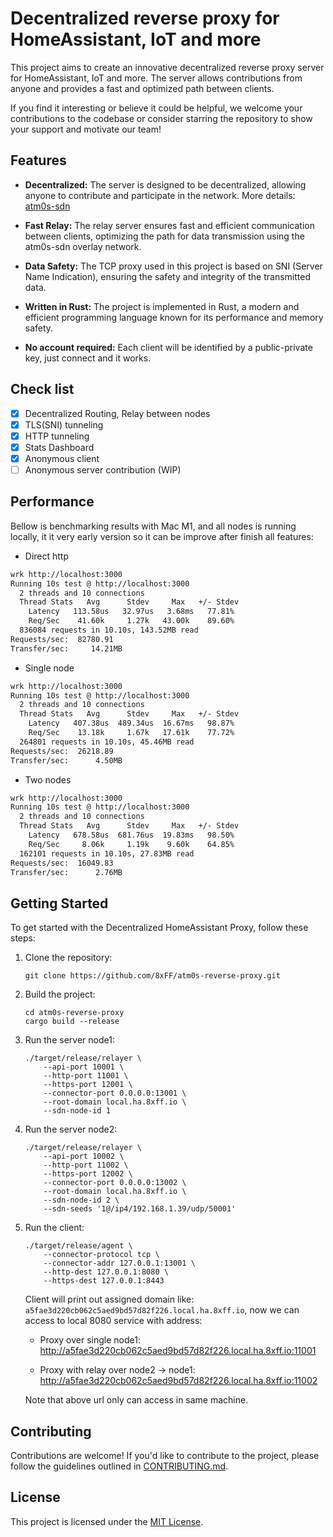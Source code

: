 # Decentralized reverse proxy for HomeAssistant, IoT and more

This project aims to create an innovative decentralized reverse proxy server for HomeAssistant, IoT and more. The server allows contributions from anyone and provides a fast and optimized path between clients.

If you find it interesting or believe it could be helpful, we welcome your contributions to the codebase or consider starring the repository to show your support and motivate our team!

## Features

- **Decentralized:** The server is designed to be decentralized, allowing anyone to contribute and participate in the network. More details: [atm0s-sdn](https://github.com/8xff/atm0s-sdn)

- **Fast Relay:** The relay server ensures fast and efficient communication between clients, optimizing the path for data transmission using the atm0s-sdn overlay network.

- **Data Safety:** The TCP proxy used in this project is based on SNI (Server Name Indication), ensuring the safety and integrity of the transmitted data.

- **Written in Rust:** The project is implemented in Rust, a modern and efficient programming language known for its performance and memory safety.

- **No account required:** Each client will be identified by a public-private key, just connect and it works.

## Check list

- [x] Decentralized Routing, Relay between nodes
- [x] TLS(SNI) tunneling
- [x] HTTP tunneling
- [x] Stats Dashboard
- [x] Anonymous client
- [ ] Anonymous server contribution (WIP)

## Performance

Bellow is benchmarking results with Mac M1, and all nodes is running locally, it it very early version so it can be improve after finish all features:

- Direct http

```bash
wrk http://localhost:3000
Running 10s test @ http://localhost:3000
  2 threads and 10 connections
  Thread Stats   Avg      Stdev     Max   +/- Stdev
    Latency   113.58us   32.97us   3.68ms   77.81%
    Req/Sec    41.60k     1.27k   43.00k    89.60%
  836084 requests in 10.10s, 143.52MB read
Requests/sec:  82780.91
Transfer/sec:     14.21MB
```

- Single node

```bash
wrk http://localhost:3000
Running 10s test @ http://localhost:3000
  2 threads and 10 connections
  Thread Stats   Avg      Stdev     Max   +/- Stdev
    Latency   407.38us  489.34us  16.67ms   98.87%
    Req/Sec    13.18k     1.67k   17.61k    77.72%
  264801 requests in 10.10s, 45.46MB read
Requests/sec:  26218.89
Transfer/sec:      4.50MB
```

- Two nodes

```bash
wrk http://localhost:3000
Running 10s test @ http://localhost:3000
  2 threads and 10 connections
  Thread Stats   Avg      Stdev     Max   +/- Stdev
    Latency   678.58us  681.76us  19.83ms   98.50%
    Req/Sec     8.06k     1.19k    9.60k    64.85%
  162101 requests in 10.10s, 27.83MB read
Requests/sec:  16049.83
Transfer/sec:      2.76MB
```

## Getting Started

To get started with the Decentralized HomeAssistant Proxy, follow these steps:

1. Clone the repository:

    ```shell
    git clone https://github.com/8xFF/atm0s-reverse-proxy.git
    ```

2. Build the project:

    ```shell
    cd atm0s-reverse-proxy
    cargo build --release
    ```

3. Run the server node1:

    ```shell
    ./target/release/relayer \
        --api-port 10001 \
        --http-port 11001 \
        --https-port 12001 \
        --connector-port 0.0.0.0:13001 \
        --root-domain local.ha.8xff.io \
        --sdn-node-id 1
    ```

3. Run the server node2:

    ```shell
    ./target/release/relayer \
        --api-port 10002 \
        --http-port 11002 \
        --https-port 12002 \
        --connector-port 0.0.0.0:13002 \
        --root-domain local.ha.8xff.io \
        --sdn-node-id 2 \
        --sdn-seeds '1@/ip4/192.168.1.39/udp/50001'
    ```

4. Run the client:

    ```shell
    ./target/release/agent \
        --connector-protocol tcp \
        --connector-addr 127.0.0.1:13001 \
        --http-dest 127.0.0.1:8080 \
        --https-dest 127.0.0.1:8443
    ```
    Client will print out assigned domain like: `a5fae3d220cb062c5aed9bd57d82f226.local.ha.8xff.io`, now we can access to local 8080 service with address:

    - Proxy over single node1:
    http://a5fae3d220cb062c5aed9bd57d82f226.local.ha.8xff.io:11001

    - Proxy with relay over node2 -> node1:
    http://a5fae3d220cb062c5aed9bd57d82f226.local.ha.8xff.io:11002

    Note that above url only can access in same machine.

## Contributing

Contributions are welcome! If you'd like to contribute to the project, please follow the guidelines outlined in [CONTRIBUTING.md](CONTRIBUTING.md).

## License

This project is licensed under the [MIT License](LICENSE).
